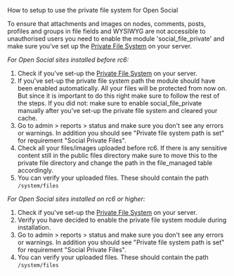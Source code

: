 How to setup to use the private file system for Open Social

To ensure that attachments and images on nodes, comments, posts, profiles and groups in file fields and WYSIWYG are not accessible to unauthorised users you need to enable the module 'social\_file\_private' and make sure you've set up the [Private File System](https://www.drupal.org/docs/8/core/modules/file/overview#content-accessing-private-files) on your server.

_For Open Social sites installed before rc6:_

1. Check if you've set-up the [Private File System](https://www.drupal.org/docs/8/core/modules/file/overview#content-accessing-private-files) on your server.
2. If you've set-up the private file system path the module should have been enabled automatically. All your files will be protected from now on. But since it is important to do this right make sure to follow the rest of the steps. If you did not: make sure to enable social\_file\_private manually after you've set-up the private file system and cleared your cache.
3. Go to admin > reports > status and make sure you don't see any errors or warnings. In addition you should see "Private file system path is set" for requirement "Social Private Files".
4. Check all your files/images uploaded before rc6\. If there is any sensitive content still in the public files directory make sure to move this to the private file directory and change the path in the file\_managed table accordingly.
5. You can verify your uploaded files. These should contain the path `/system/files`

_For Open Social sites installed on rc6 or higher:_

1. Check if you've set-up the [Private File System](https://www.drupal.org/docs/8/core/modules/file/overview#content-accessing-private-files) on your server.
2. Verify you have decided to enable the private file system module during installation.
3. Go to admin > reports > status and make sure you don't see any errors or warnings. In addition you should see "Private file system path is set" for requirement "Social Private Files".
4. You can verify your uploaded files. These should contain the path `/system/files`